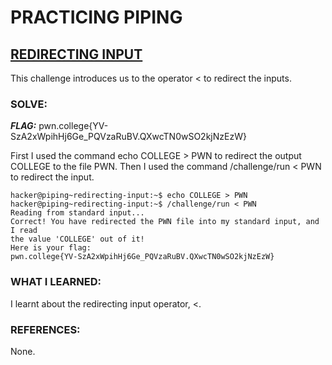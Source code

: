 # **PRACTICING PIPING**
## **<ins>REDIRECTING INPUT</ins>**
This challenge introduces us to the operator < to redirect the inputs.

### SOLVE: 
***FLAG:*** pwn.college{YV-SzA2xWpihHj6Ge_PQVzaRuBV.QXwcTN0wSO2kjNzEzW}

First I used the command echo COLLEGE > PWN to redirect the output COLLEGE to the file PWN.
Then I used the command /challenge/run < PWN to redirect the input.

```
hacker@piping~redirecting-input:~$ echo COLLEGE > PWN
hacker@piping~redirecting-input:~$ /challenge/run < PWN
Reading from standard input...
Correct! You have redirected the PWN file into my standard input, and I read
the value 'COLLEGE' out of it!
Here is your flag:
pwn.college{YV-SzA2xWpihHj6Ge_PQVzaRuBV.QXwcTN0wSO2kjNzEzW}
```

### WHAT I LEARNED: 
I learnt about the redirecting input operator, <.

### REFERENCES:
None.
